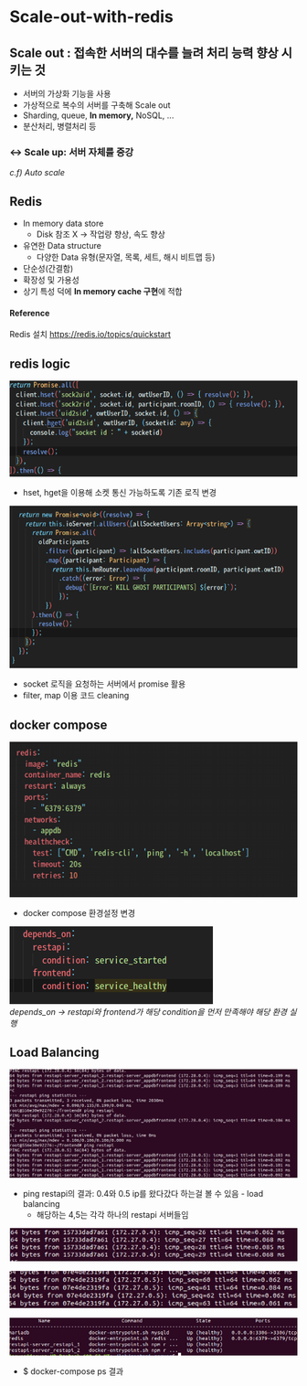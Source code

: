 # Scale-out-with-redis

## Scale out : 접속한 서버의 대수를 늘려 처리 능력 향상 시키는 것

- 서버의 가상화 기능을 사용
- 가상적으로 복수의 서버를 구축해 Scale out
- Sharding, queue, **In memory,** NoSQL, ...
- 분산처리, 병렬처리 등

### ↔ Scale up: 서버 자체를 증강

*c.f) Auto scale*

## Redis

- In memory data store
    - Disk 참조 X → 작업량 향상, 속도 향상
- 유연한 Data structure
    - 다양한 Data 유형(문자열, 목록, 세트, 해시 비트맵 등)
- 단순성(간결함)
- 확장성 및 가용성
- 상기 특성 덕에 **In memory cache 구현**에 적합

#### Reference
Redis 설치 https://redis.io/topics/quickstart


## redis logic
 <img src = "./images/socketIO.png"><br>
* hset, hget을 이용해 소켓 통신 가능하도록 기존 로직 변경

 <img src = "./images/asyncPromise.png"><br>
* socket 로직을 요청하는 서버에서 promise 활용
* filter, map 이용 코드 cleaning

## docker compose
 <img src = "./images/dockercompose.png"><br>
* docker compose 환경설정 변경
 
 <img src = "./images/dependson.png"><br>
*depends_on -> restapi와 frontend가 해당 condition을 먼저 만족해야 해당 환경 실행*
 
## Load Balancing
 <img src = "./images/loadbalancing.png"><br>
 * ping restapi의 결과: 0.4와 0.5 ip를 왔다갔다 하는걸 볼 수 있음 - load balancing
    * 해당하는 4,5는 각각 하나의 restapi 서버들임
    

 <img src = "./images/restapi1.png"><br>
 
 <img src = "./images/restapi2.png"><br>
 
 
 <img src = "./images/dockercontainer.png"><br>
 * $ docker-compose ps 결과
